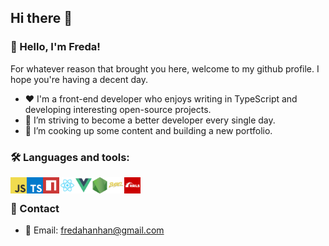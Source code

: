 ## Hi there 👋

<!--
**FredaFei/FredaFei** is a ✨ _special_ ✨ repository because its `README.md` (this file) appears on your GitHub profile.

Here are some ideas to get you started:

- 🔭 I’m currently working on ...
- 🌱 I’m currently learning ...
- 👯 I’m looking to collaborate on ...
- 🤔 I’m looking for help with ...
- 💬 Ask me about ...
- 📫 How to reach me: ...
- 😄 Pronouns: ...
- ⚡ Fun fact: ...
-->

### 👋 Hello, I'm Freda!

For whatever reason that brought you here, welcome to my github profile. I hope you're having a decent day.
- ❤️ I'm a front-end developer who enjoys writing in TypeScript and developing interesting open-source projects.
- 🌱 I’m striving to become a better developer every single day.
- 🥘 I’m cooking up some content and building a new portfolio.

### 🛠 Languages and tools: 

<img align="left" width="26px" src="https://raw.githubusercontent.com/github/explore/80688e429a7d4ef2fca1e82350fe8e3517d3494d/topics/javascript/javascript.png" />
<img align="left" width="26px" src="https://raw.githubusercontent.com/github/explore/80688e429a7d4ef2fca1e82350fe8e3517d3494d/topics/typescript/typescript.png" />
<img align="left" width="26px" src="https://raw.githubusercontent.com/github/explore/80688e429a7d4ef2fca1e82350fe8e3517d3494d/topics/npm/npm.png" />
<img align="left" width="26px" src="https://raw.githubusercontent.com/github/explore/80688e429a7d4ef2fca1e82350fe8e3517d3494d/topics/react/react.png" />
<img align="left" width="26px" src="https://raw.githubusercontent.com/github/explore/80688e429a7d4ef2fca1e82350fe8e3517d3494d/topics/vue/vue.png" />
<img align="left" width="26px" src="https://raw.githubusercontent.com/github/explore/80688e429a7d4ef2fca1e82350fe8e3517d3494d/topics/nodejs/nodejs.png" />
<img align="left" width="26px" src="https://raw.githubusercontent.com/github/explore/80688e429a7d4ef2fca1e82350fe8e3517d3494d/topics/babel/babel.png"/>
<img align="left" width="26px" src="https://raw.githubusercontent.com/github/explore/78df643247d429f6cc873026c0622819ad797942/topics/rails/rails.png" />

<br/>

### 💬 Contact

- 📧 Email: [fredahanhan@gmail.com](mailto:fredahanhan@gmail.com)
<!-- - 🌐 portfolio: [your-portfolio.com](https://your-portfolio.com) -->

<!-- 添加项目卡片 -->
<!-- 
### 🚧 Recent Projects

[![astro-blog](https://github-readme-stats.vercel.app/api/pin/?username=FredaFei&repo=astro-blog&theme=radical)](https://github.com/FredaFei/astro-blog)
[![peach ](https://github-readme-stats.vercel.app/api/pin/?username=FredaFei&repo=peach&theme=radical)](https://github.com/FredaFei/peach)
[![tomato-ruby](https://github-readme-stats.vercel.app/api/pin/?username=FredaFei&repo=tomato-ruby&theme=radical)](https://github.com/FredaFei/tomato-ruby)
-->
<!-- 添加活动日历 -->
<!-- ![GitHub 活动日历](https://github-readme-activity-graph.vercel.app/graph?username=FredaFei&theme=react-dark) -->
